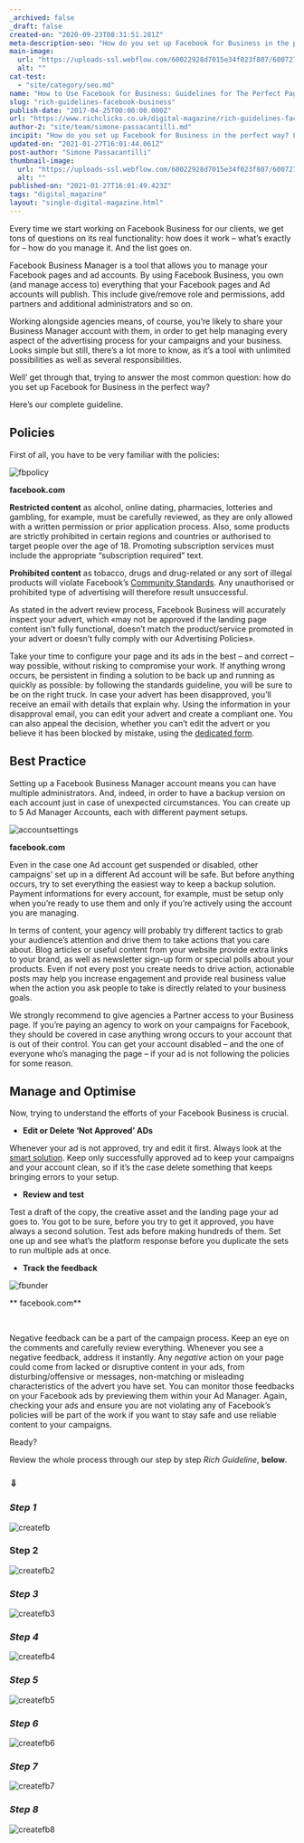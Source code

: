 ```yaml
---
_archived: false
_draft: false
created-on: "2020-09-23T08:31:51.281Z"
meta-description-seo: "How do you set up Facebook for Business in the perfect way? Learn more through our step by step Rich Guideline and get ready!"
main-image:
  url: "https://uploads-ssl.webflow.com/60022928d7015e34f023f807/600727cdbea62a958a74ffbf_60022928d7015e085923fb97_ottimizzare-seo-facebook-consigli-richclicks.jpg"
  alt: ""
cat-test:
  - "site/category/seo.md"
name: "How to Use Facebook for Business: Guidelines for The Perfect Page"
slug: "rich-guidelines-facebook-business"
publish-date: "2017-04-25T00:00:00.000Z"
url: "https://www.richclicks.co.uk/digital-magazine/rich-guidelines-facebook-business"
author-2: "site/team/simone-passacantilli.md"
incipit: "How do you set up Facebook for Business in the perfect way? Learn more through our step by step Rich Guideline!"
updated-on: "2021-01-27T16:01:44.061Z"
post-author: "Simone Passacantilli"
thumbnail-image:
  url: "https://uploads-ssl.webflow.com/60022928d7015e34f023f807/600727cdbea62a958a74ffbf_60022928d7015e085923fb97_ottimizzare-seo-facebook-consigli-richclicks.jpg"
  alt: ""
published-on: "2021-01-27T16:01:49.423Z"
tags: "digital_magazine"
layout: "single-digital-magazine.html"
---
```


Every time we start working on Facebook Business for our clients, we get tons of questions on its real functionality: how does it work – what’s exactly for – how do you manage it. And the list goes on.

Facebook Business Manager is a tool that allows you to manage your Facebook pages and ad accounts. By using Facebook Business, you own (and manage access to) everything that your Facebook pages and Ad accounts will publish. This include give/remove role and permissions, add partners and additional administrators and so on.

Working alongside agencies means, of course, you’re likely to share your Business Manager account with them, in order to get help managing every aspect of the advertising process for your campaigns and your business. Looks simple but still, there’s a lot more to know, as it’s a tool with unlimited possibilities as well as several responsibilities.

Well’ get through that, trying to answer the most common question: how do you set up Facebook for Business in the perfect way?

Here’s our complete guideline.  

**Policies**
------------

First of all, you have to be very familiar with the policies:

![fbpolicy](https://uploads-ssl.webflow.com/60022928d7015e34f023f807/6006d8d2e7b1a71ecbc4102e_Screen-Shot-2018-10-25-at-12.03.37.png)

**facebook.com**

**Restricted content** as alcohol, online dating, pharmacies, lotteries and gambling, for example, must be carefully reviewed, as they are only allowed with a written permission or prior application process. Also, some products are strictly prohibited in certain regions and countries or authorised to target people over the age of 18. Promoting subscription services must include the appropriate “subscription required” text.

**Prohibited content** as tobacco, drugs and drug-related or any sort of illegal products will violate Facebook’s [Community Standards](https://www.facebook.com/communitystandards). Any unauthorised or prohibited type of advertising will therefore result unsuccessful.

As stated in the advert review process, Facebook Business will accurately inspect your advert, which «may not be approved if the landing page content isn’t fully functional, doesn’t match the product/service promoted in your advert or doesn’t fully comply with our Advertising Policies».

Take your time to configure your page and its ads in the best – and correct – way possible, without risking to compromise your work. If anything wrong occurs, be persistent in finding a solution to be back up and running as quickly as possible: by following the standards guideline, you will be sure to be on the right truck. In case your advert has been disapproved, you’ll receive an email with details that explain why. Using the information in your disapproval email, you can edit your advert and create a compliant one. You can also appeal the decision, whether you can’t edit the advert or you believe it has been blocked by mistake, using the [dedicated form](https://business.facebook.com/help/contact/1582364792025146/).

**Best Practice**
-----------------

Setting up a Facebook Business Manager account means you can have multiple administrators. And, indeed, in order to have a backup version on each account just in case of unexpected circumstances. You can create up to 5 Ad Manager Accounts, each with different payment setups.

![accountsettings](https://uploads-ssl.webflow.com/60022928d7015e34f023f807/6006d8eeb2528445c144439a_Screen-Shot-2018-10-25-at-17.23.41.png)

**facebook.com**

Even in the case one Ad account get suspended or disabled, other campaigns’ set up in a different Ad account will be safe. But before anything occurs, try to set everything the easiest way to keep a backup solution. Payment informations for every account, for example, must be setup only when you’re ready to use them and only if you’re actively using the account you are managing.

In terms of content, your agency will probably try different tactics to grab your audience’s attention and drive them to take actions that you care about. Blog articles or useful content from your website provide extra links to your brand, as well as newsletter sign-up form or special polls about your products. Even if not every post you create needs to drive action, actionable posts may help you increase engagement and provide real business value when the action you ask people to take is directly related to your business goals.

We strongly recommend to give agencies a Partner access to your Business page. If you’re paying an agency to work on your campaigns for Facebook, they should be covered in case anything wrong occurs to your account that is out of their control. You can get your account disabled – and the one of everyone who’s managing the page – if your ad is not following the policies for some reason.

**Manage and Optimise**
-----------------------

Now, trying to understand the efforts of your Facebook Business is crucial.

*   **Edit or Delete ‘Not Approved’ ADs**

Whenever your ad is not approved, try and edit it first. Always look at the [smart solution](https://www.facebook.com/business/help/215855188432216). Keep only successfully approved ad to keep your campaigns and your account clean, so if it’s the case delete something that keeps bringing errors to your setup.

*   **Review and test**

Test a draft of the copy, the creative asset and the landing page your ad goes to. You got to be sure, before you try to get it approved, you have always a second solution. Test ads before making hundreds of them. Set one up and see what’s the platform response before you duplicate the sets to run multiple ads at once.

*   **Track the feedback**

![fbunder](https://uploads-ssl.webflow.com/60022928d7015e34f023f807/6006d90d61edca99700c1b7d_Screen-Shot-2018-10-25-at-14.31.39.png)

** facebook.com**

‍

Negative feedback can be a part of the campaign process. Keep an eye on the comments and carefully review everything. Whenever you see a negative feedback, address it instantly. Any _negative_ action on your page could come from lacked or disruptive content in your ads, from disturbing/offensive or messages, non-matching or misleading characteristics of the advert you have set. You can monitor those feedbacks on your Facebook ads by previewing them within your Ad Manager. Again, checking your ads and ensure you are not violating any of Facebook’s policies will be part of the work if you want to stay safe and use reliable content to your campaigns.

Ready?

Review the whole process through our step by step _Rich Guideline_, **below**.

### **⇓**

### **_Step 1_**

![createfb](https://uploads-ssl.webflow.com/60022928d7015e34f023f807/6006d9204c08827c424b36e0_1.png)

### **Step 2**  

![createfb2](https://uploads-ssl.webflow.com/60022928d7015e34f023f807/6006d921a8c19ab46aa54c97_2.png)

### **_Step 3_**

![createfb3](https://uploads-ssl.webflow.com/60022928d7015e34f023f807/6006d92104f8a8e3d69d0a9c_3.png)

### **_Step 4_**

![createfb4](https://uploads-ssl.webflow.com/60022928d7015e34f023f807/6006d92272eafa4e1f8122b0_4.png)

### **_Step 5_**

![createfb5](https://uploads-ssl.webflow.com/60022928d7015e34f023f807/6006d921539da956aa43c5e2_5.png)

### **_Step 6_**

![createfb6](https://uploads-ssl.webflow.com/60022928d7015e34f023f807/6006d92126cfa3007ce171f6_6.png)

### **_Step 7_**

![createfb7](https://uploads-ssl.webflow.com/60022928d7015e34f023f807/6006d921f8ab91148c9aace0_7.png)

### **_Step 8_**

![createfb8](https://uploads-ssl.webflow.com/60022928d7015e34f023f807/6006d92290b37a2d4f9776e3_8.png)

‍
